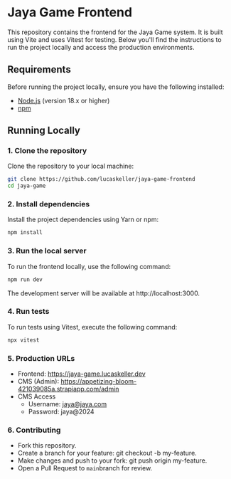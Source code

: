 # Jaya Game Frontend

This repository contains the frontend for the Jaya Game system. It is built using Vite and uses Vitest for testing. Below you'll find the instructions to run the project locally and access the production environments.

## Requirements

Before running the project locally, ensure you have the following installed:

- [Node.js](https://nodejs.org) (version 18.x or higher)
- [npm](https://www.npmjs.com/)

## Running Locally

### 1. Clone the repository

Clone the repository to your local machine:

```bash
git clone https://github.com/lucaskeller/jaya-game-frontend
cd jaya-game
````

### 2. Install dependencies

Install the project dependencies using Yarn or npm:

```bash
npm install
````

### 3. Run the local server

To run the frontend locally, use the following command:

```bash
npm run dev
```

The development server will be available at http://localhost:3000.

### 4. Run tests
To run tests using Vitest, execute the following command:

```bash
npx vitest
```

### 5. Production URLs
- Frontend: https://jaya-game.lucaskeller.dev
- CMS (Admin): https://appetizing-bloom-421039085a.strapiapp.com/admin
- CMS Access
  - Username: jaya@jaya.com
  - Password: jaya@2024

### 6. Contributing
- Fork this repository.
- Create a branch for your feature: git checkout -b my-feature.
- Make changes and push to your fork: git push origin my-feature.
- Open a Pull Request to `main`branch for review.